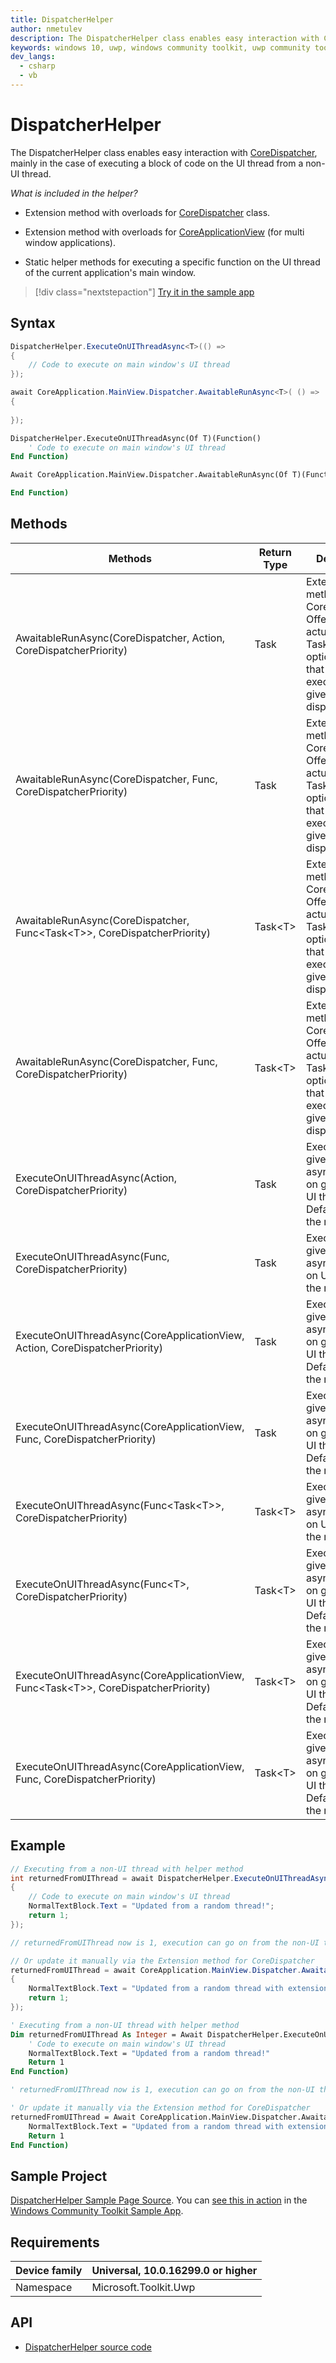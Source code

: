 ```yaml
---
title: DispatcherHelper
author: nmetulev
description: The DispatcherHelper class enables easy interaction with CoreDispatcher, mainly in the case of executing a block of code on the UI thread from a non-UI thread.
keywords: windows 10, uwp, windows community toolkit, uwp community toolkit, uwp toolkit, DispatcherHelper
dev_langs:
  - csharp
  - vb
---
```


# DispatcherHelper

The DispatcherHelper class enables easy interaction with [CoreDispatcher](https://msdn.microsoft.com/library/windows/apps/windows.ui.core.coredispatcher.aspx), mainly in the case of executing a block of code on the UI thread from a non-UI thread.

_What is included in the helper?_

- Extension method with overloads for [CoreDispatcher](https://msdn.microsoft.com/library/windows/apps/windows.ui.core.coredispatcher.aspx) class.

- Extension method with overloads for [CoreApplicationView](https://msdn.microsoft.com/library/windows/apps/windows.applicationmodel.core.coreapplicationview.aspx) (for multi window applications).

- Static helper methods for executing a specific function on the UI thread of the current application's main window.

> [!div class="nextstepaction"]
> [Try it in the sample app](uwpct://Helpers?sample=DispatcherHelper)

## Syntax

```csharp
DispatcherHelper.ExecuteOnUIThreadAsync<T>(() =>
{
    // Code to execute on main window's UI thread
});

await CoreApplication.MainView.Dispatcher.AwaitableRunAsync<T>( () =>
{
    
});
```

```vb
DispatcherHelper.ExecuteOnUIThreadAsync(Of T)(Function()
    ' Code to execute on main window's UI thread
End Function)

Await CoreApplication.MainView.Dispatcher.AwaitableRunAsync(Of T)(Function()

End Function)
```

## Methods

|                                      Methods                                       | Return Type |                                                                Description                                                                |
|------------------------------------------------------------------------------------|-------------|-------------------------------------------------------------------------------------------------------------------------------------------|
|         AwaitableRunAsync(CoreDispatcher, Action, CoreDispatcherPriority)          |    Task     | Extension method for CoreDispatcher. Offering an actual awaitable Task with optional result that will be executed on the given dispatcher |
|          AwaitableRunAsync(CoreDispatcher, Func, CoreDispatcherPriority)           |    Task     | Extension method for CoreDispatcher. Offering an actual awaitable Task with optional result that will be executed on the given dispatcher |
|      AwaitableRunAsync(CoreDispatcher, Func\<Task\<T>>, CoreDispatcherPriority)      |   Task\<T>   | Extension method for CoreDispatcher. Offering an actual awaitable Task with optional result that will be executed on the given dispatcher |
|          AwaitableRunAsync(CoreDispatcher, Func, CoreDispatcherPriority)           |   Task\<T>   | Extension method for CoreDispatcher. Offering an actual awaitable Task with optional result that will be executed on the given dispatcher |
|               ExecuteOnUIThreadAsync(Action, CoreDispatcherPriority)               |    Task     |                    Execute the given function asynchronously on given view's UI thread. Default view is the main view                     |
|                ExecuteOnUIThreadAsync(Func, CoreDispatcherPriority)                |    Task     |                                  Execute the given function asynchronously on UI thread of the main view                                  |
|    ExecuteOnUIThreadAsync(CoreApplicationView, Action, CoreDispatcherPriority)     |    Task     |                    Execute the given function asynchronously on given view's UI thread. Default view is the main view                     |
|     ExecuteOnUIThreadAsync(CoreApplicationView, Func, CoreDispatcherPriority)      |    Task     |                    Execute the given function asynchronously on given view's UI thread. Default view is the main view                     |
|           ExecuteOnUIThreadAsync(Func<Task\<T>>, CoreDispatcherPriority)            |   Task\<T>   |                                  Execute the given function asynchronously on UI thread of the main view                                  |
|              ExecuteOnUIThreadAsync(Func\<T>, CoreDispatcherPriority)               |   Task\<T>   |                    Execute the given function asynchronously on given view's UI thread. Default view is the main view                     |
| ExecuteOnUIThreadAsync(CoreApplicationView, Func<Task\<T>>, CoreDispatcherPriority) |   Task\<T>   |                    Execute the given function asynchronously on given view's UI thread. Default view is the main view                     |
|     ExecuteOnUIThreadAsync(CoreApplicationView, Func, CoreDispatcherPriority)      |   Task\<T>   |                    Execute the given function asynchronously on given view's UI thread. Default view is the main view                     |

## Example

```csharp
// Executing from a non-UI thread with helper method
int returnedFromUIThread = await DispatcherHelper.ExecuteOnUIThreadAsync<int>(() =>
{
    // Code to execute on main window's UI thread
    NormalTextBlock.Text = "Updated from a random thread!";
    return 1;
});

// returnedFromUIThread now is 1, execution can go on from the non-UI thread

// Or update it manually via the Extension method for CoreDispatcher
returnedFromUIThread = await CoreApplication.MainView.Dispatcher.AwaitableRunAsync<int>(() =>
{
    NormalTextBlock.Text = "Updated from a random thread with extension method!";
    return 1;
});
```

```vb
' Executing from a non-UI thread with helper method
Dim returnedFromUIThread As Integer = Await DispatcherHelper.ExecuteOnUIThreadAsync(Of Integer)(Function()
    ' Code to execute on main window's UI thread
    NormalTextBlock.Text = "Updated from a random thread!"
    Return 1
End Function)

' returnedFromUIThread now is 1, execution can go on from the non-UI thread

' Or update it manually via the Extension method for CoreDispatcher
returnedFromUIThread = Await CoreApplication.MainView.Dispatcher.AwaitableRunAsync(Of Integer)(Function()
    NormalTextBlock.Text = "Updated from a random thread with extension method!"
    Return 1
End Function)
```

## Sample Project

[DispatcherHelper Sample Page Source](https://github.com/Microsoft/WindowsCommunityToolkit//tree/master/Microsoft.Toolkit.Uwp.SampleApp/SamplePages/DispatcherHelper). You can [see this in action](uwpct://Helpers?sample=DispatcherHelper) in the [Windows Community Toolkit Sample App](https://aka.ms/uwptoolkitapp).

## Requirements

| Device family | Universal, 10.0.16299.0 or higher |
| --- | --- |
| Namespace | Microsoft.Toolkit.Uwp |

## API

* [DispatcherHelper source code](https://github.com/Microsoft/WindowsCommunityToolkit//blob/master/Microsoft.Toolkit.Uwp/Helpers/DispatcherHelper.cs)
